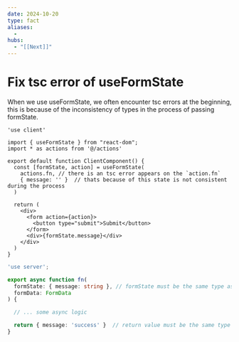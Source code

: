 ```yaml
---
date: 2024-10-20
type: fact
aliases:
  -
hubs:
  - "[[Next]]"
---
```


# Fix tsc error of useFormState

When we use useFormState, we often encounter tsc errors at the beginning, this is because of the inconsistency of types in the process of passing formState.

```tsx
'use client'

import { useFormState } from "react-dom";  
import * as actions from '@/actions'

export default function ClientComponent() {
  const [formState, action] = useFormState(
    actions.fn, // there is an tsc error appears on the `action.fn`
    { message: '' }  // thats because of this state is not consistent during the process
  ) 

  return (
    <div>
      <form action={action}>  
        <button type="submit">Submit</button>
      </form>
      <div>{formState.message}</div>  
    </div>
  )
}

```

```ts
'use server';

export async function fn(
  formState: { message: string }, // formState must be the same type as 2nd argument of useFormState
  formData: FormData
) {

  // ... some async logic

  return { message: 'success' }  // return value must be the same type as 1st argument of useFormState
}
```
```
